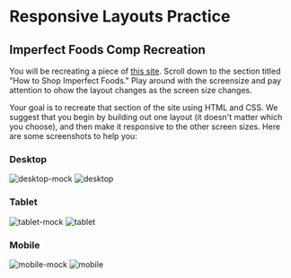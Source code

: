 # Responsive Layouts Practice

## Imperfect Foods Comp Recreation

You will be recreating a piece of [this site](https://try.imperfectfoods.com/overview). Scroll down to the section titled "How to Shop Imperfect Foods." Play around with the screensize and pay attention to ohow the layout changes as the screen size changes.  

Your goal is to recreate that section of the site using HTML and CSS. We suggest that you begin by building out one layout (it doesn't matter which you choose), and then make it responsive to the other screen sizes. Here are some screenshots to help you:

### Desktop
![desktop-mock](https://user-images.githubusercontent.com/51416773/143068715-409ae7ba-b240-404c-b639-8df69218f997.jpeg)
![desktop](https://user-images.githubusercontent.com/51416773/142955257-7a54498c-c349-41b9-9f22-686aed19e067.png)

### Tablet
![tablet-mock](https://user-images.githubusercontent.com/51416773/143068658-119a0461-cc85-4e8d-a893-f0275e29948e.jpeg)
![tablet](https://user-images.githubusercontent.com/51416773/142955245-70e9da78-2089-43bc-a582-5f1a5e086bdc.png)

### Mobile
![mobile-mock](https://user-images.githubusercontent.com/51416773/143068603-ccd17dbd-508c-4f81-a851-5a708edf4999.jpeg)
![mobile](https://user-images.githubusercontent.com/51416773/142955248-aae790d1-453e-4af6-896e-8073b1e0f37b.png)

